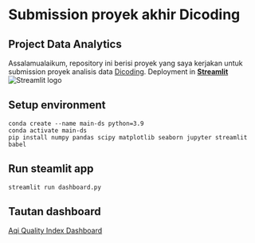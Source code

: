 # Submission proyek akhir Dicoding

## Project Data Analytics

Assalamualaikum, repository ini berisi proyek yang saya kerjakan untuk submission proyek analisis data [Dicoding](https://www.dicoding.com/). Deployment in [**Streamlit**](https://streamlit.io/) <img src="https://user-images.githubusercontent.com/7164864/217935870-c0bc60a3-6fc0-4047-b011-7b4c59488c91.png" alt="Streamlit logo"></img>

## Setup environment
```
conda create --name main-ds python=3.9
conda activate main-ds
pip install numpy pandas scipy matplotlib seaborn jupyter streamlit babel
```

## Run steamlit app
```
streamlit run dashboard.py
```

## Tautan dashboard
[Aqi Quality Index Dashboard](https://dashboard-aqi.streamlit.app/)
